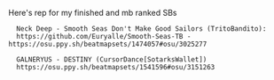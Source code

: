 Here's rep for my finished and mb ranked SBs

      Neck Deep - Smooth Seas Don't Make Good Sailors (TritoBandito):
      https://github.com/Euryalle/Smooth-Seas-TB - https://osu.ppy.sh/beatmapsets/1474057#osu/3025277
      
      GALNERYUS - DESTINY (CursorDance[SotarksWallet])
      https://osu.ppy.sh/beatmapsets/1541596#osu/3151263
